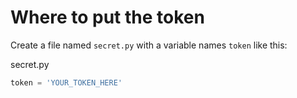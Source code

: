 # Where to put the token
Create a file named `secret.py` with a variable names `token` like this:

secret.py
```py
token = 'YOUR_TOKEN_HERE'
```